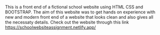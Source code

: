 This is a front end of a fictional school website using HTML CSS and BOOTSTRAP. 
The aim of this website was to get hands on experience with new and modern front end of a website
 that looks clean and also gives all the necessaty details. 
Check out the website through this link https://schoolwebsiteassignment.netlify.app/
